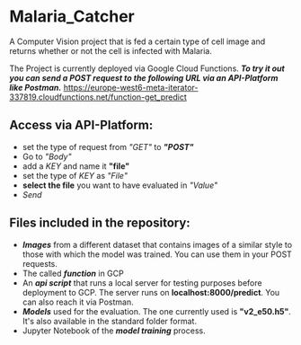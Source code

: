 # Malaria_Catcher
A Computer Vision project that is fed a certain type of cell image and returns whether or not the cell is infected with Malaria. 

The Project is currently deployed via Google Cloud Functions. 
***To try it out you can send a POST request to the following URL via an API-Platform like Postman.***
https://europe-west6-meta-iterator-337819.cloudfunctions.net/function-get_predict

## Access via API-Platform: 
- set the type of request from *"GET"* to ***"POST"***
- Go to *"Body"*
- add a *KEY* and name it **"file"**
- set the type of *KEY* as *"File"*
- **select the file** you want to have evaluated in *"Value"*
- *Send*

## Files included in the repository:
- ***Images*** from a different dataset that contains images of a similar style to those with which the model was trained. You can use them in your POST requests. 
- The called ***function*** in GCP 
- An ***api script*** that runs a local server for testing purposes before deployment to GCP. 
The server runs on **localhost:8000/predict**. You can also reach it via Postman. 
- ***Models*** used for the evaluation. The one currently used is **"v2_e50.h5"**. It's also available in the standard folder format.
- Jupyter Notebook of the ***model training*** process.
